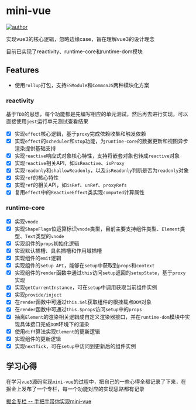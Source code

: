 
# mini-vue

[![author](https://img.shields.io/badge/author-Plasticine--Yang-blue)](https://github.com/Plasticine-Yang)

实现vue3的核心逻辑，忽略边缘case，旨在理解vue3的设计理念

目前已实现了reactivity、runtime-core和runtime-dom模块
## Features

- 使用`rollup`打包，支持`ESModule`和`CommonJS`两种模块化方案

### reactivity

基于`TDD`的思想，每个功能都是先编写相应的单元测试，然后再去进行实现，可以直接使用`jest`运行单元测试查看结果

- [x] 实现`effect`核心逻辑，基于`proxy`完成依赖收集和触发依赖
- [x] 实现`effect`的`scheduler`和`stop`功能，为`runtime-core`的数据更新和视图异步渲染提供基础支持
- [x] 实现`reactive`响应式对象核心特性，支持将嵌套对象也转成`reactive`对象
- [x] 实现`reactive`相关API，如`isReactive`、`isProxy`
- [x] 实现`readonly`和`shallowReadonly`，以及`isReadonly`判断是否为`readonly`对象
- [x] 实现`ref`的核心特性
- [x] 实现`ref`的相关API，如`isRef`、`unRef`、`proxyRefs`
- [x] 复用`effect`中的`ReactiveEffect`类实现`computed`计算属性

### runtime-core

- [x] 实现`vnode`
- [x] 实现`ShapeFlags`位运算标识`vnode`类型，目前主要支持组件类型、`Element`类型、`Text`类型的`vnode`
- [x] 实现组件的`props`初始化逻辑
- [x] 实现默认插槽、具名插槽和作用域插槽
- [x] 实现组件的`emit`逻辑
- [x] 实现组件的`setup API`，能够在`setup`中获取到`props`和`context`
- [x] 实现组件的`render`函数中通过`this`访问`setup`返回的`setupState`，基于`proxy`实现
- [x] 实现`getCurrentInstance`，可在`setup`中调用获取当前组件实例
- [x] 实现`provide/inject`
- [x] 在`render`函数中可通过`this.$el`获取组件的根挂载点`DOM`对象
- [x] 在`render`函数中可通过`this.$props`访问`setup`中的`props`
- [x] 抽离`Element`的渲染相关逻辑成自定义渲染器接口，并在`runtime-dom`模块中实现具体接口完成`DOM`环境下的渲染
- [x] 使用`diff`算法实现`Element`的更新逻辑
- [x] 实现组件的更新逻辑
- [x] 实现`nextTick`，可在`setup`中访问到更新后的组件实例
## 学习心得

在学习`vue3`源码实现`mini-vue`的过程中，把自己的一些心得全都记录了下来，在掘金上发布了一个专栏，每一个功能对应的实现思路都有记录

[掘金专栏 -- 手把手带你实现mini-vue](https://juejin.cn/column/7100095488849870878)